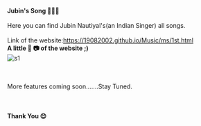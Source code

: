 **Jubin's Song 🎵🎵🎵**
</br></br>
Here you can find Jubin Nautiyal's(an Indian Singer) all songs.</br></br>
Link of the website:https://19082002.github.io/Music/ms/1st.html </br>
**A little 📸 📷 of the website ;)**</br>
![s1](https://user-images.githubusercontent.com/76838248/132939166-9e6b621c-75bd-4180-bb2d-629044dcd1b1.png)


</br></br>
More features coming soon.......Stay Tuned.</br></br></br></br>
**Thank You 😊**


